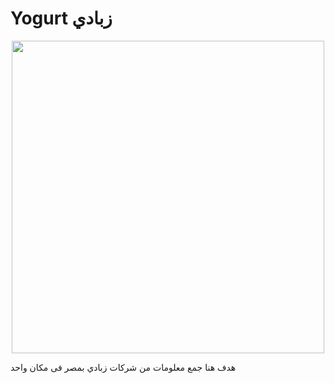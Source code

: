 # Yogurt زبادي


<p align="center"><img src="https://user-images.githubusercontent.com/55116927/191621345-99830a88-36b9-4acd-9159-a81ca5ad146c.png"  width="500" height="500" />


هدف هنا جمع معلومات من شركات زبادي بمصر فى مكان واحد
